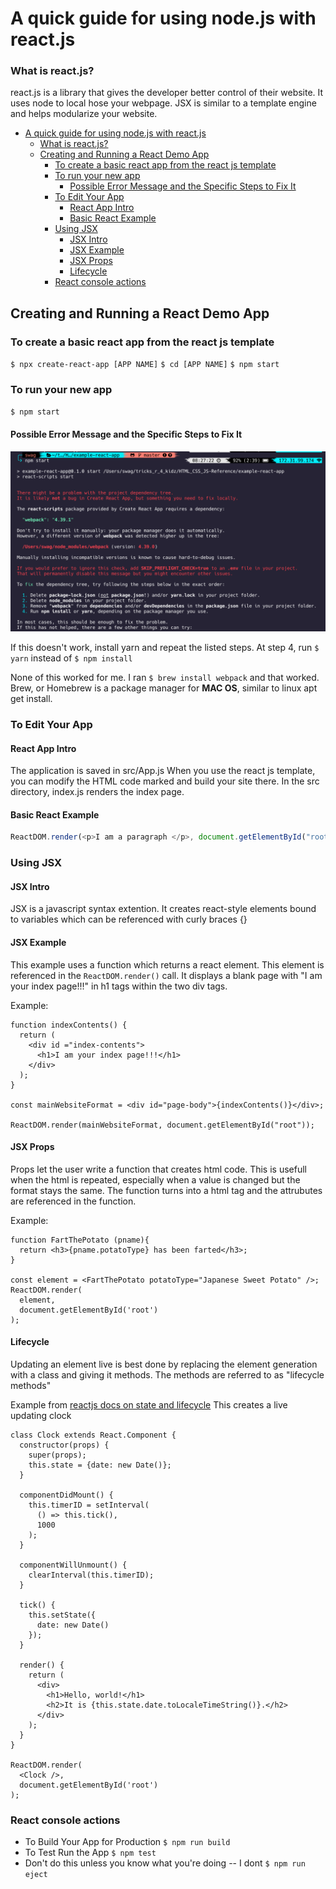# A quick guide for using node.js with react.js

### What is react.js?

react.js is a library that gives the developer better control of their website. It uses node to local hose your webpage. JSX is similar to a template engine and helps modularize your website.

- [A quick guide for using node.js with react.js](#a-quick-guide-for-using-nodejs-with-reactjs)
    - [What is react.js?](#what-is-reactjs)
  - [Creating and Running a React Demo App](#creating-and-running-a-react-demo-app)
    - [To create a basic react app from the react js template](#to-create-a-basic-react-app-from-the-react-js-template)
    - [To run your new app](#to-run-your-new-app)
      - [Possible Error Message and the Specific Steps to Fix It](#possible-error-message-and-the-specific-steps-to-fix-it)
    - [To Edit Your App](#to-edit-your-app)
      - [React App Intro](#react-app-intro)
      - [Basic React Example](#basic-react-example)
    - [Using JSX](#using-jsx)
      - [JSX Intro](#jsx-intro)
      - [JSX Example](#jsx-example)
      - [JSX Props](#jsx-props)
      - [Lifecycle](#lifecycle)
    - [React console actions](#react-console-actions)

## Creating and Running a React Demo App

### To create a basic react app from the react js template

`$ npx create-react-app [APP NAME]`
`$ cd [APP NAME]`
`$ npm start`

### To run your new app

`$ npm start`

#### Possible Error Message and the Specific Steps to Fix It

![npm start Error1](errors-you-may-encounter-and-whatnot/npx-start-error1.png "npm start error1")

If this doesn't work, install yarn and repeat the listed steps. At step 4, run `$ yarn` instead of `$ npm install`

None of this worked for me. I ran `$ brew install webpack` and that worked. Brew, or Homebrew is a package manager for **MAC OS**, similar to linux apt get install.

### To Edit Your App

#### React App Intro

The application is saved in src/App.js
When you use the react js template, you can modify the HTML code marked and build your site there.
In the src directory, index.js renders the index page.

#### Basic React Example

```js
ReactDOM.render(<p>I am a paragraph </p>, document.getElementById("root"));
```

### Using JSX

#### JSX Intro

JSX is a javascript syntax extention. It creates react-style elements bound to variables which can be referenced with curly braces {}

#### JSX Example

This example uses a function which returns a react element. This element is referenced in the `ReactDOM.render()` call.
It displays a blank page with "I am your index page!!!" in h1 tags within the two div tags.

Example:

```JSX
function indexContents() {
  return (
    <div id ="index-contents">
      <h1>I am your index page!!!</h1>
    </div>
  );
}

const mainWebsiteFormat = <div id="page-body">{indexContents()}</div>;

ReactDOM.render(mainWebsiteFormat, document.getElementById("root"));
```

#### JSX Props

Props let the user write a function that creates html code. This is usefull when the html is repeated, especially when a value is changed but the format stays the same. The function turns into a html tag and the attrubutes are referenced in the function.

Example:

```JSX
function FartThePotato (pname){
  return <h3>{pname.potatoType} has been farted</h3>;
}

const element = <FartThePotato potatoType="Japanese Sweet Potato" />;
ReactDOM.render(
  element,
  document.getElementById('root')
);
```

#### Lifecycle

Updating an element live is best done by replacing the element generation with a class and giving it methods. The methods are referred to as "lifecycle methods"

Example from [reactjs docs on state and lifecycle](https://reactjs.org/docs/state-and-lifecycle.html)
This creates a live updating clock

```JSX
class Clock extends React.Component {
  constructor(props) {
    super(props);
    this.state = {date: new Date()};
  }

  componentDidMount() {
    this.timerID = setInterval(
      () => this.tick(),
      1000
    );
  }

  componentWillUnmount() {
    clearInterval(this.timerID);
  }

  tick() {
    this.setState({
      date: new Date()
    });
  }

  render() {
    return (
      <div>
        <h1>Hello, world!</h1>
        <h2>It is {this.state.date.toLocaleTimeString()}.</h2>
      </div>
    );
  }
}

ReactDOM.render(
  <Clock />,
  document.getElementById('root')
);
```

### React console actions

-   To Build Your App for Production `$ npm run build`
-   To Test Run the App `$ npm test`
-   Don't do this unless you know what you're doing -- I dont `$ npm run eject`
